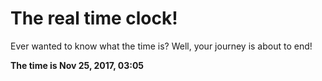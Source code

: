 # The real time clock!

Ever wanted to know what the time is? Well, your journey is about to end!

**The time is Nov 25, 2017, 03:05**